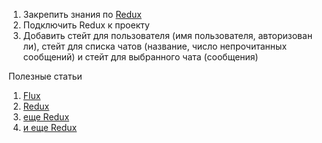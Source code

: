 1) Закрепить знания по [Redux](https://redux.js.org/)
2) Подключить Redux к проекту
3) Добавить стейт для пользователя (имя пользователя, авторизован ли), стейт для списка чатов (название, число непрочитанных сообщений) и стейт для выбранного чата (сообщения)

Полезные статьи
1) [Flux](https://medium.com/russian/%D1%80%D1%83%D0%BA%D0%BE%D0%B2%D0%BE%D0%B4%D1%81%D1%82%D0%B2%D0%BE-%D0%BF%D0%BE-flux-%D0%B2-%D0%BA%D0%B0%D1%80%D1%82%D0%B8%D0%BD%D0%BA%D0%B0%D1%85-d59c03562ea)
2) [Redux](https://medium.com/devschacht/redux-step-by-step-e6c42a9b00cd)
3) [еще Redux](https://habr.com/company/mailru/blog/303456/)
4) [и еще Redux](https://medium.com/russian/a-cartoon-intro-to-redux-e2108896f7e6)